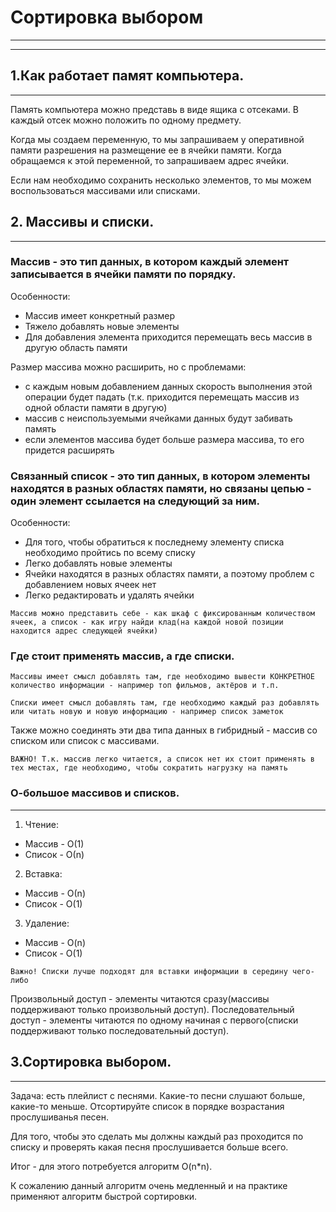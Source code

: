 # Сортировка выбором
---
---
## 1.Как работает памят компьютера.
---
Память компьютера можно представь в виде ящика с отсеками. В каждый отсек можно положить по одному предмету.

Когда мы создаем переменную, то мы запрашиваем у оперативной памяти разрешения на размещение ее в ячейки памяти.
Когда обращаемся к этой переменной, то запрашиваем адрес ячейки.

Если нам необходимо сохранить несколько элементов, то мы можем воспользоваться массивами или списками.

## 2. Массивы и списки.
---

### Массив - это тип данных, в котором каждый элемент записывается в ячейки памяти по порядку.

Особенности:
- Массив имеет конкретный размер
- Тяжело добавлять новые элементы
- Для добавления элемента приходится перемещать весь массив в другую область памяти

Размер массива можно расширить, но с проблемами:
- с каждым новым добавлением данных скорость выполнения этой операции будет падать
(т.к. приходится перемещать массив из одной области памяти в другую)
- массив с неиспользуемыми ячейками данных будут забивать память
- если элементов массива будет больше размера массива, то его придется расширять

### Связанный список - это тип данных, в котором элементы находятся в разных областях памяти, но связаны цепью - один элемент ссылается на следующий за ним.

Особенности:
- Для того, чтобы обратиться к последнему элементу списка необходимо пройтись по всему списку
- Легко добавлять новые элементы
- Ячейки находятся в разных областях памяти, а поэтому проблем с добавлением новых ячеек нет
- Легко редактировать и удалять ячейки


`Массив можно представить себе - как шкаф с фиксированным количеством ячеек, а список - как игру найди клад(на каждой новой позиции находится адрес следующей ячейки)`

### Где стоит применять массив, а где списки.

`Массивы имеет смысл добавлять там, где необходимо вывести КОНКРЕТНОЕ количество информации - например топ фильмов, актёров и т.п.`

`Списки имеет смысл добавлять там, где необходимо каждый раз добавлять или читать новую и новую информацию - например список заметок`

Также можно соединять эти два типа данных в гибридный - массив со списком или список с массивами.

`ВАЖНО! Т.к. массив легко читается, а список нет их стоит применять в тех местах, где необходимо, чтобы сократить нагрузку на память`

### О-большое массивов и списков.
---

1. Чтение:

- Массив - О(1)
- Список - О(n)

2. Вставка:

- Массив - О(n)
- Список - О(1)

3. Удаление:

- Массив - O(n)
- Список - O(1)

`Важно! Списки лучше подходят для вставки информации в середину чего-либо`

Произвольный доступ - элементы читаются сразу(массивы поддерживают только произвольный доступ).
Последовательный доступ - элементы читаются по одному начиная с первого(списки поддерживают только последовательный доступ).

## 3.Сортировка выбором.
---
Задача: есть плейлист с песнями. Какие-то песни слушают больше, какие-то меньше. Отсортируйте список в порядке возрастания прослушиванья песен.

Для того, чтобы это сделать мы должны каждый раз проходится по списку и проверять какая песня прослушивается больше всего.

Итог - для этого потребуется алгоритм O(n*n).

К сожалению данный алгоритм очень медленный и на практике применяют алгоритм быстрой сортировки.